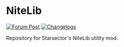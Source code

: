 # NiteLib

[![Forum Post](https://img.shields.io/badge/Forum%20Post-%20?style=for-the-badge&logo=github&labelColor=131313&color=920000)](https://fractalsoftworks.com/forum/index.php?topic=29589) 
[![Changelogs](https://img.shields.io/badge/Changelogs-%20?style=for-the-badge&logo=github&labelColor=131313&color=920000)](https://github.com/Niteghxst/NiteLib/releases)

Repository for Starsector's NiteLib utility mod.
